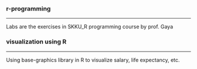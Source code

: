### r-programming
----------
<div>
Labs are the exercises in SKKU_R programming course by prof. Gaya
</div>

### visualization using R
----------
<div> 
Using base-graphics library in R to visualize salary, life expectancy, etc.
</div>
